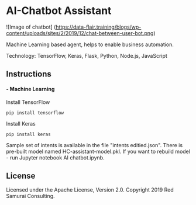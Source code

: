 # AI-Chatbot Assistant
![Image of chatbot] (https://data-flair.training/blogs/wp-content/uploads/sites/2/2019/12/chat-between-user-bot.png)

Machine Learning based agent, helps to enable business automation.

Technology: TensorFlow, Keras, Flask, Python, Node.js, JavaScript


## Instructions

#### - Machine Learning

Install TensorFlow

```
pip install tensorflow
```

Install Keras

```
pip install keras
```


Sample set of intents is available in the file "intents editied.json". There is pre-built model named HC-assistant-model.pkl. If you want to rebuild model - run Jupyter notebook	 AI chatbot.ipynb.


## License

Licensed under the Apache License, Version 2.0. Copyright 2019 Red Samurai Consulting.

